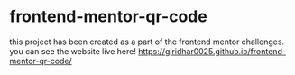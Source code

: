 # frontend-mentor-qr-code
this project has been created as a part of the frontend mentor challenges.
you can see the website live here!
https://giridhar0025.github.io/frontend-mentor-qr-code/
